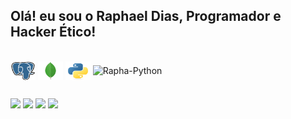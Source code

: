 ## Olá! eu sou o Raphael Dias, Programador e Hacker Ético!

<div style="display: inline_block"><br>
  <img align="center" alt="Rapha-Postgre" height="30" width="40" src="https://raw.githubusercontent.com/devicons/devicon/master/icons/postgresql/postgresql-original.svg">
  <img align="center" alt="Rapha-MONGODB" height="30" width="40" src="https://raw.githubusercontent.com/devicons/devicon/master/icons/mongodb/mongodb-original.svg">
  <img align="center" alt="Rapha-Python" height="30" width="40" src="https://raw.githubusercontent.com/devicons/devicon/master/icons/python/python-original.svg">
  <img align="center" alt="Rapha-Python" height="30" width="40" src="https://img.icons8.com/?size=80&id=IuuVVwsdTi2v&format=png">
</div>
  
  ##
 
<div> 
  <a href="https://instagram.com/raphaelldc" target="_blank"><img src="https://img.shields.io/badge/-Instagram-%23E4405F?style=for-the-badge&logo=instagram&logoColor=white" target="_blank"></a>
 <a href="https://discord.gg/zaDGE5QEvf" target="_blank"><img src="https://img.shields.io/badge/Discord-7289DA?style=for-the-badge&logo=discord&logoColor=white" target="_blank"></a> 
  <a href = "mailto:rphldev@gmail.com"><img src="https://img.shields.io/badge/-Gmail-%23333?style=for-the-badge&logo=gmail&logoColor=white" target="_blank"></a>
  <a href="https://www.linkedin.com/in/raphael-dias-380761135/" target="_blank"><img src="https://img.shields.io/badge/-LinkedIn-%230077B5?style=for-the-badge&logo=linkedin&logoColor=white" target="_blank"></a> 
  
</div>
